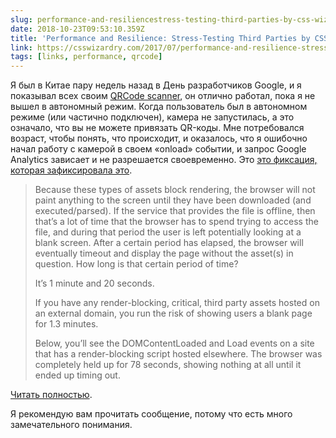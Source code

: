 ```yaml
---
slug: performance-and-resiliencestress-testing-third-parties-by-css-wizardry
date: 2018-10-23T09:53:10.359Z
title: 'Performance and Resilience: Stress-Testing Third Parties by CSS Wizardry'
link: https://csswizardry.com/2017/07/performance-and-resilience-stress-testing-third-parties/
tags: [links, performance, qrcode]
---
```

Я был в Китае пару недель назад в День разработчиков Google, и я показывал всех своим [QRCode scanner](https://qrsnapper.com), он отлично работал, пока я не вышел в автономный режим. Когда пользователь был в автономном режиме (или частично подключен), камера не запустилась, а это означало, что вы не можете привязать QR-коды. Мне потребовался возраст, чтобы понять, что происходит, и оказалось, что я ошибочно начал работу с камерой в своем «onload» событии, и запрос Google Analytics зависает и не разрешается своевременно. Это [это фиксация, которая зафиксировала это](https://github.com/PaulKinlan/qrcode/commit/e3b58c6821fd97defcd959f7d7f3de10ea4f4b12#diff-4a23ac1286faa3273c8cdc9b4bb5078dR578).

> Because these types of assets block rendering, the browser will not paint anything to the screen until they have been downloaded (and executed/parsed). If the service that provides the file is offline, then that&#x2019;s a lot of time that the browser has to spend trying to access the file, and during that period the user is left potentially looking at a blank screen. After a certain period has elapsed, the browser will eventually timeout and display the page without the asset(s) in question. How long is that certain period of time?
> 
> It&#x2019;s 1 minute and 20 seconds.
> 
> If you have any render-blocking, critical, third party assets hosted on an external domain, you run the risk of showing users a blank page for 1.3 minutes.
> 
> Below, you&#x2019;ll see the DOMContentLoaded and Load events on a site that has a render-blocking script hosted elsewhere. The browser was completely held up for 78 seconds, showing nothing at all until it ended up timing out.


[Читать полностью](https://csswizardry.com/2017/07/performance-and-resilience-stress-testing-third-parties/).

Я рекомендую вам прочитать сообщение, потому что есть много замечательного понимания.
